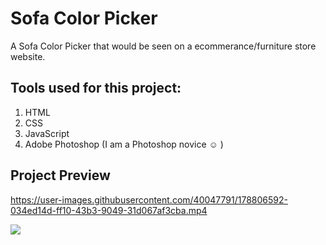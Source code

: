 # Sofa Color Picker
A Sofa Color Picker that would be seen on a ecommerance/furniture store website.

## Tools used for this project:
1. HTML
2. CSS
3. JavaScript
4. Adobe Photoshop (I am a Photoshop novice :relaxed: )

## Project Preview
https://user-images.githubusercontent.com/40047791/178806592-034ed14d-ff10-43b3-9049-31d067af3cba.mp4

<a href="https://ark229.github.io/sofa-color-picker/ "><img src="https://user-images.githubusercontent.com/40047791/172757950-fe38aee2-0420-4264-9064-db48ece9ac9e.png" /></a>
